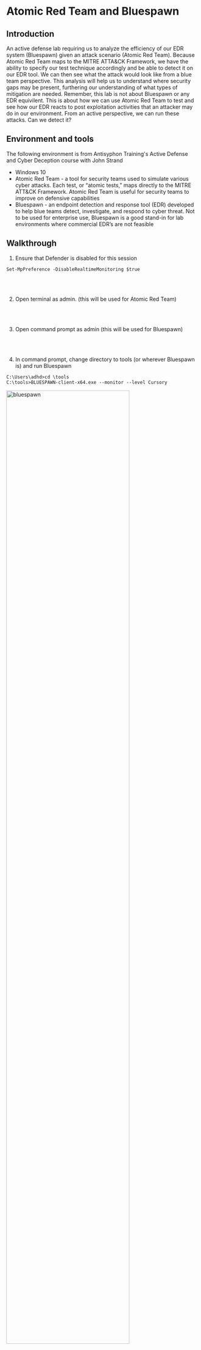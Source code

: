 # Atomic Red Team and Bluespawn

## Introduction
An active defense lab requiring us to analyze the efficiency of our EDR system (Bluespawn) given an attack scenario (Atomic Red Team). Because Atomic Red Team maps to the MITRE ATTA&CK Framework, we have the ability to specify our test technique accordingly and be able to detect it on our EDR tool. We can then see what the attack would look like from a blue team perspective. This analysis will help us to understand where security gaps may be present, furthering our understanding of what types of mitigation are needed. Remember, this lab is not about Bluespawn or any EDR equivilent. This is about how we can use Atomic Red Team to test and see how our EDR reacts to post exploitation activities that an attacker may do in our environment. From an active perspective, we can run these attacks. Can we detect it?

## Environment and tools
The following environment is from Antisyphon Training's Active Defense and Cyber Deception course with John Strand
- Windows 10
- Atomic Red Team - a tool for security teams used to simulate various cyber attacks. Each test, or “atomic tests,” maps directly to the MITRE ATT&CK Framework. Atomic Red Team is useful for security teams to improve on defensive capabilities
- Bluespawn - an endpoint detection and response tool (EDR) developed to help blue teams detect, investigate, and respond to cyber threat. Not to be used for enterprise use, Bluespawn is a good stand-in for lab environments where commercial EDR’s are not feasible

## Walkthrough
1. Ensure that Defender is disabled for this session
```
Set-MpPreference -DisableRealtimeMonitoring $true
```
<br>
<br>

2. Open terminal as admin. (this will be used for Atomic Red Team)
<br>
<br>

3. Open command prompt as admin (this will be used for Bluespawn)
<br>
<br>

4. In command prompt, change directory to tools (or wherever Bluespawn is) and run Bluespawn
```
C:\Users\adhd>cd \tools
C:\tools>BLUESPAWN-client-x64.exe --monitor --level Cursory
```
<img src="https://github.com/trixiahorner/Bluespawn/blob/main/images/B1.png?raw=true" height="80%" width="80%" alt="bluespawn"/>
<br>
<br>

5. Now I will use Atomic Red Team to test Bluespawn and see if it picks up on anything. In the powershell window, I navigate to the atomic red team directory and install the proper yaml modes
```
C:\Users\adhd> cd C:\AtomicRedTeam\invoke-atomicredteam\
C:\Users\adhd> Install-Module -Name powershell-yaml
C:\AtomicRedTeam\invoke-atomicredteam> Import-Module .\Invoke-AtomicRedTeam.psm1
```
<br>
<br>

6. Invoke atomic tests
```
C:\AtomicRedTeam\invoke-atomicredteam> Invoke-AtomicTest All
```
I can also be technique specific. This will make it faster. Remember, these techniques map to MITRE ATT&CK.
```
C:\AtomicRedTeam\invoke-atomicredteam> Invoke-AtomicTest T1004
```
<img src="https://github.com/trixiahorner/Bluespawn/blob/main/images/B2.png?raw=true" height="80%" width="80%" alt="atomictest"/>
<br>
<br>

7. Switch to command terminal and you should see Bluespawn alerts
<img src="https://github.com/trixiahorner/Bluespawn/blob/main/images/B3.png?raw=true" height="80%" width="80%" alt="atomictest"/>
Bluespawan easily detected T1004. I tried running a few other tests: T1013 and T1015, and it was not detected. From an active blue team perspective,
this is a gap in our security support structure.
<br>
<br>

9. In powershell, I need to return the environment to its original state after the attack. I do this with the *-cleanup* command
```
C:\AtomicRedTeam\invoke-atomicredteam> Invoke-AtomicTest All -Cleanup
```
<img src="https://github.com/trixiahorner/Bluespawn/blob/main/images/B4.png?raw=true" height="80%" width="80%" alt="cleanup"/>

## Conclusion
Using Atomic Red Team to simulate various attack scenarios, I was able to observe Bluespawn's efficiency in detecting, investigating, and responding to threats. This lab demonstrated the importance of active defense mechanisms and identifying potential security gaps to enhance cybersecurity posture.
